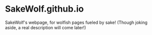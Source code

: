 # SakeWolf.github.io
SakeWolf's webpage, for wolfish pages fueled by sake! (Though joking aside, a real description will come later!)
